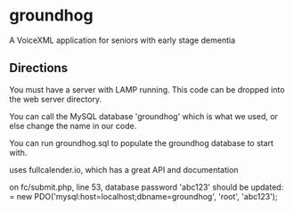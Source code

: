 # groundhog
A VoiceXML application for seniors with early stage dementia

## Directions ##
You must have a server with LAMP running. This code can be dropped into the web server directory.

You can call the MySQL database 'groundhog' which is what we used, or else change the name in our code.

You can run groundhog.sql to populate the groundhog database to start with.

uses fullcalender.io, which has a great API and documentation


on fc/submit.php, line 53, database password 'abc123' should be updated:
 = new PDO('mysql:host=localhost;dbname=groundhog', 'root', 'abc123');
